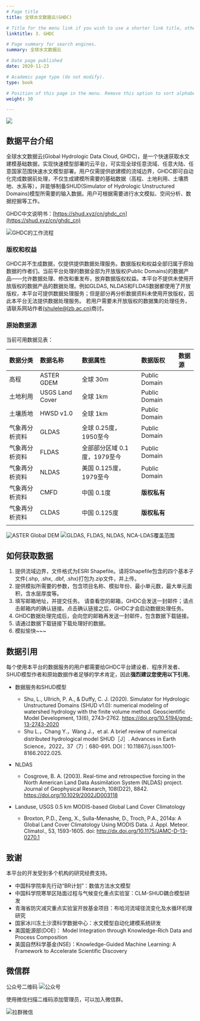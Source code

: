 ```yaml
---
# Page title
title: 全球水文数据云(GHDC)

# Title for the menu link if you wish to use a shorter link title, otherwise remove this option.
linktitle: 3. GHDC

# Page summary for search engines.
summary: 全球水文数据云

# Date page published
date: 2020-11-23

# Academic page type (do not modify).
type: book

# Position of this page in the menu. Remove this option to sort alphabetically.
weight: 30

---
```


![](/ghdc_CN/Figure/logo_cn.png)

## 数据平台介绍

全球水文数据云(Global Hydrologic Data Cloud, GHDC)，是一个快速获取水文建模基础数据，实现快速模型部署的云平台，可实现全球任意流域、任意大陆、任意国家范围快速水文模型部署。用户仅需提供欲建模的流域边界，GHDC即可自动化完成数据前处理，不仅生成建模所需要的基础数据（高程、土地利用、土壤质地、水系等），并能够制备SHUD(Simulator of Hydrologic Unstructured Domains)模型所需要的输入数据。用户可根据需要进行水文模拟、空间分析、数据挖掘等工作。

GHDC中文说明书：[https://shud.xyz/cn/ghdc_cn](https://shud.xyz/cn/ghdc_cn)

![GHDC的工作流程](/ghdc_CN/Figure/GHDC_flow.png)


### 版权和权益
GHDC并不生成数据，仅提供提供数据处理服务。数据版权和权益全部归属于原始数据的作者们。当前平台处理的数据全部为开放版权(Public Domains)的数据产品——允许数据处理、修改和重发布，放弃数据版权权益。本平台不提供未使用开放版权的数据产品的数据处理。例如GLDAS, NLDAS和FLDAS数据都使用了开放版权，本平台可提供数据处理服务；但是部分再分析数据资料未使用开放版权，因此本平台无法提供数据处理服务。 若用户需要未开放版权的数据集的处理任务，请联系网站作者[(shulele@lzb.ac.cn)](mailto:shulele@lzb.ac.cn)商讨。

### 原始数据源
当前可用数据见表：

| 数据分类 | 数据名称 | 数据属性 | 数据版权 | 数据源 | 
|:---------|:---------|:---------|:---------|:---------|
| 高程 | ASTER GDEM |  全球 30m| Public Domain |  |
| 土地利用 | USGS Land Cover  |  全球 1km| Public Domain |  |
| 土壤质地 |  HWSD v1.0 |   全球 1km | Public Domain |  |
| 气象再分析资料 | GLDAS |  全球 0.25度，1950至今| Public Domain |  |
| 气象再分析资料 | FLDAS |  全部部分区域 0.1度，1979至今| Public Domain |  |
| 气象再分析资料 | NLDAS |  美国 0.125度，1979至今 | Public Domain |  |
| 气象再分析资料 | CMFD |  中国 0.1度 | **版权私有** |  |
| 气象再分析资料 | CLDAS |  中国 0.125度 | **版权私有** |  |
| | | | | |

![ASTER Global DEM](/ghdc_CN/Figure/Aster_GDEM.png)
![GLDAS, FLDAS, NLDAS, NCA-LDAS覆盖范围](/ghdc_CN/Figure/ldas-domain.jpg)

## 如何获取数据

1. 提供流域边界，文件格式为ESRI Shapefile。请将Shapefile包含的四个基本子文件(.shp, .shx, .dbf, .shx)打包为.zip文件，并上传。
2. 提供模拟所需要的参数，包含项目名称、模拟年份、最小单元数，最大单元面积，含水层厚度等。
3. 填写邮箱地址，并提交任务。 请查看您的邮箱，GHDC会发送一封邮件；请点击邮箱内的确认链接。点击确认链接之后，GHDC才会启动数据处理任务。
4. GHDC数据处理完成后，会向您的邮箱再发送一封邮件，包含数据下载链接。
5. 请通过数据下载链接下载处理好的数据。
6. 模拟愉快~~~

## 数据引用

每个使用本平台的数据服务的用户都需要给GHDC平台建设者、程序开发者、SHUD模型作者和原始数据作者足够的学术肯定，因此**强烈建议您使用以下引用**。

- 数据服务和SHUD模型
    - Shu, L., Ullrich, P. A., & Duffy, C. J. (2020). Simulator for Hydrologic Unstructured Domains (SHUD v1.0): numerical modeling of watershed hydrology with the finite volume method. Geoscientific Model Development, 13(6), 2743–2762. https://doi.org/10.5194/gmd-13-2743-2020
    - Shu L.，Chang Y.，Wang J.，et al. A brief review of numerical distributed hydrological model SHUD［J］. Advances in Earth Science，2022，37（7）：680-691. DOI：10.11867/j.issn.1001-8166.2022.025.

- NLDAS 
    - Cosgrove, B. A. (2003). Real-time and retrospective forcing in the North American Land Data Assimilation System (NLDAS) project. Journal of Geophysical Research, 108(D22), 8842. https://doi.org/10.1029/2002JD003118

- Landuse, USGS 0.5 km MODIS-based Global Land Cover Climatology
    - Broxton, P.D., Zeng, X., Sulla-Menashe, D., Troch, P.A., 2014a: A Global Land Cover Climatology Using MODIS Data. J. Appl. Meteor. Climatol., 53, 1593-1605. doi: http://dx.doi.org/10.1175/JAMC-D-13-0270.1

## 致谢
本平台的开发受到多个机构的研究经费支持。

- 中国科学院率先行动“BR计划”：数值方法水文模型 
- 中国科学院寒旱区陆面过程与气候变化重点实验室：CLM-SHUD耦合模型研发 
- 青海省防灾减灾重点实验室开放基金项目：布哈河流域径流变化及水循环机理研究 
- 国家冰川冻土沙漠科学数据中心：水文模型自动化建模系统研发 
- 美国能源部(DOE)： Model Integration through Knowledge-Rich Data and Process Composition 
- 美国自然科学基金(NSE)：Knowledge-Guided Machine Learning: A Framework to Accelerate Scientific Discovery 



## 微信群

公众号二维码
![公众号](/ghdc_CN/Figure/gzh_search.png)



使用微信扫描二维码添加管理员，可以加入微信群。

![拉群微信](/ghdc_CN/Figure/shudxyz.jpeg)


